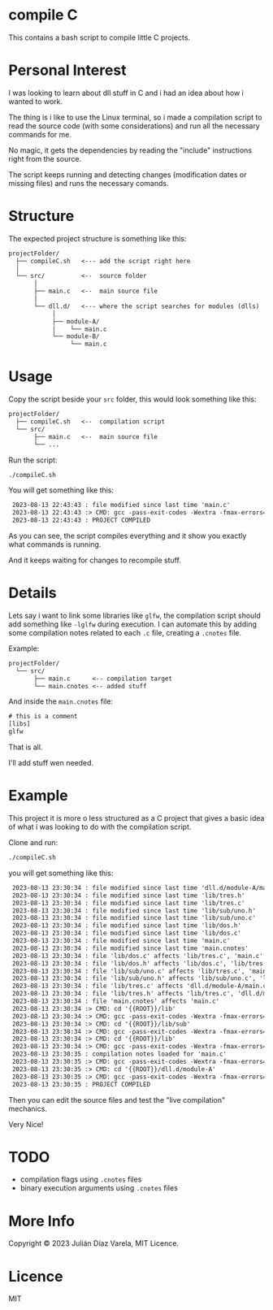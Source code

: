 
# compile C

This contains a bash script to compile little C projects.


# Personal Interest

I was looking to learn about dll stuff in C and i had an idea about how i wanted to work.

The thing is i like to use the Linux terminal, so i made a compilation script to read the source code (with some considerations) and run all the necessary commands for me.

No magic, it gets the dependencies by reading the "include" instructions right from the source.

The script keeps running and detecting changes (modification dates or missing files) and runs the necessary comands.


# Structure

The expected project structure is something like this:

```txt
projectFolder/
  ├── compileC.sh   <--- add the script right here
  │
  └── src/          <--  source folder
       │
       ├── main.c   <--  main source file
       │
       └── dll.d/   <--- where the script searches for modules (dlls)
            │
            ├── module-A/
            │    └── main.c
            └── module-B/
                 └── main.c
```


# Usage

Copy the script beside your `src` folder, this would look something like this:

```txt
projectFolder/
  ├── compileC.sh   <--  compilation script
  └── src/
       ├── main.c   <--  main source file
       └── ...
```

Run the script:

```bash
./compileC.sh
```

You will get something like this:

```txt
 2023-08-13 22:43:43 : file modified since last time 'main.c'
 2023-08-13 22:43:43 :> CMD: gcc -pass-exit-codes -Wextra -fmax-errors=4 -o ../bin/main.o main.c
 2023-08-13 22:43:43 : PROJECT COMPILED

```

As you can see, the script compiles everything and it show you exactly what commands is running.

And it keeps waiting for changes to recompile stuff.


# Details

Lets say i want to link some libraries like `glfw`, the compilation script should add something like `-lglfw` during execution.
I can automate this by adding some compilation notes related to each `.c` file, creating a `.cnotes` file.

Example:

```txt
projectFolder/
  └── src/
       ├── main.c      <-- compilation target
       └── main.cnotes <-- added stuff
```

And inside the `main.cnotes` file:

```txt
# this is a comment
[libs]
glfw
```

That is all.

I'll add stuff wen needed.


# Example

This project it is more o less structured as a C project that gives a basic idea of what i was looking to do with the compilation script.

Clone and run:

```bash
./compileC.sh
```

you will get something like this:

```txt
 2023-08-13 23:30:34 : file modified since last time 'dll.d/module-A/main.c'
 2023-08-13 23:30:34 : file modified since last time 'lib/tres.h'
 2023-08-13 23:30:34 : file modified since last time 'lib/tres.c'
 2023-08-13 23:30:34 : file modified since last time 'lib/sub/uno.h'
 2023-08-13 23:30:34 : file modified since last time 'lib/sub/uno.c'
 2023-08-13 23:30:34 : file modified since last time 'lib/dos.h'
 2023-08-13 23:30:34 : file modified since last time 'lib/dos.c'
 2023-08-13 23:30:34 : file modified since last time 'main.c'
 2023-08-13 23:30:34 : file modified since last time 'main.cnotes'
 2023-08-13 23:30:34 : file 'lib/dos.c' affects 'lib/tres.c', 'main.c'
 2023-08-13 23:30:34 : file 'lib/dos.h' affects 'lib/dos.c', 'lib/tres.c', 'main.c'
 2023-08-13 23:30:34 : file 'lib/sub/uno.c' affects 'lib/tres.c', 'main.c'
 2023-08-13 23:30:34 : file 'lib/sub/uno.h' affects 'lib/sub/uno.c', 'lib/tres.c', 'main.c'
 2023-08-13 23:30:34 : file 'lib/tres.c' affects 'dll.d/module-A/main.c'
 2023-08-13 23:30:34 : file 'lib/tres.h' affects 'lib/tres.c', 'dll.d/module-A/main.c'
 2023-08-13 23:30:34 : file 'main.cnotes' affects 'main.c'
 2023-08-13 23:30:34 :> CMD: cd '{{ROOT}}/lib'
 2023-08-13 23:30:34 :> CMD: gcc -pass-exit-codes -Wextra -fmax-errors=4 -o ../../bin/lib/dos.o -c dos.c -shared -fpic
 2023-08-13 23:30:34 :> CMD: cd '{{ROOT}}/lib/sub'
 2023-08-13 23:30:34 :> CMD: gcc -pass-exit-codes -Wextra -fmax-errors=4 -o ../../../bin/lib/sub/uno.o -c uno.c -shared -fpic
 2023-08-13 23:30:34 :> CMD: cd '{{ROOT}}/lib'
 2023-08-13 23:30:34 :> CMD: gcc -pass-exit-codes -Wextra -fmax-errors=4 -o ../../bin/lib/tres.o -c tres.c -shared -fpic
 2023-08-13 23:30:35 : compilation notes loaded for 'main.c'
 2023-08-13 23:30:35 :> CMD: gcc -pass-exit-codes -Wextra -fmax-errors=4 -o ../bin/main.o main.c  -ldl -fpic ../bin/lib/sub/uno.o ../bin/lib/dos.o
 2023-08-13 23:30:35 :> CMD: cd '{{ROOT}}/dll.d/module-A'
 2023-08-13 23:30:35 :> CMD: gcc -pass-exit-codes -Wextra -fmax-errors=4 -o ../../../bin/dll.d/module-A.so main.c  -shared -fpic ../../../bin/lib/tres.o ../../../bin/lib/sub/uno.o ../../../bin/lib/dos.o
 2023-08-13 23:30:35 : PROJECT COMPILED

```

Then you can edit the source files and test the "live compilation" mechanics.

Very Nice!


# TODO

- compilation flags using `.cnotes` files
- binary execution arguments using `.cnotes` files


# More Info

Copyright © 2023 Julián Díaz Varela, MIT Licence.


# Licence

MIT
